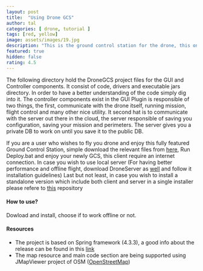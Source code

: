 ```yaml
---
layout: post
title:  "Using Drone GCS"
author: tal
categories: [ drone, tutorial ]
tags: [red, yellow]
image: assets/images/19.jpg
description: "This is the ground control station for the drone, this one contain the GUI logic (based on JFX2). This clients communicate with the drone server to get and store data. It is also work with the map viewer project to get map access, image processing project to have FPV and generic tools to get access to USB devices."
featured: true
hidden: false
rating: 4.5
---
```


The following directory hold the DroneGCS project files for the GUI and Controller components. It consist of code, drivers and executable jars directory. In order to have a better understanding of the code simply dig into it. The controller components exist in the GUI Plugin is responsible of two things, the first, communicate with the drone itself, running mission, flight control and many other nice utility. It second hat is to communicate with the server out there in the cloud, the server responsible of saving you configuration, saving your mission and perimeters. The server gives you a private DB to work on until you save it to the public DB.

If you are a user who wishes to fly you drone and enjoy this fully featured Ground Control Station, simple download the relevant files from <a href="https://github.com/taljmars/DroneGCS/tree/master/ClientInstallation">here</a>, Run Deploy.bat and enjoy your newly GCS, this client require an internet connection. In case you wish to use local server (For having better performance and offline flight, download DroneServer as <a href="https://github.com/taljmars/DroneServer/tree/master/ServerInstallation">well</a> and follow it installation guidelines) Last but not least, in case you wish to install a standalone version which include both client and server in a single installer please refere to <a href="https://github.com/taljmars/StandaloneDroneGCS">this</a> repository

#### How to use?

Dowload and install, choose if to work offline or not.

#### Resources
- The project is based on Spring framework (4.3.3), a good info about the release can be found in this <a href="http://repo.spring.io/release/org/springframework/spring/4.3.3.RELEASE/">link</a>
- The map resource and main code section are being supported using JMapViewer project of OSM (<a href="http://wiki.openstreetmap.org/wiki/JMapViewer">OpenStreetMap</a>)

